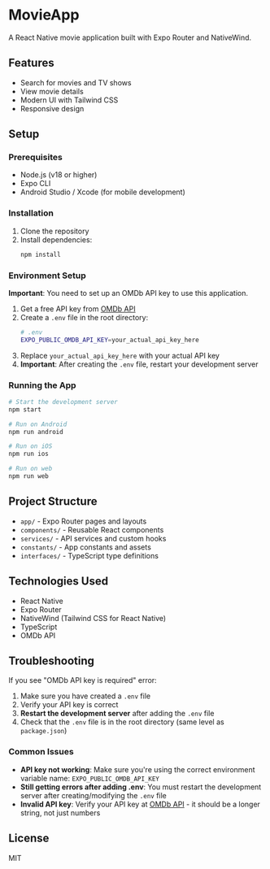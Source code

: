 # MovieApp

A React Native movie application built with Expo Router and NativeWind.

## Features

- Search for movies and TV shows
- View movie details
- Modern UI with Tailwind CSS
- Responsive design

## Setup

### Prerequisites

- Node.js (v18 or higher)
- Expo CLI
- Android Studio / Xcode (for mobile development)

### Installation

1. Clone the repository
2. Install dependencies:
   ```bash
   npm install
   ```

### Environment Setup

**Important**: You need to set up an OMDb API key to use this application.

1. Get a free API key from [OMDb API](http://www.omdbapi.com/)
2. Create a `.env` file in the root directory:
   ```bash
   # .env
   EXPO_PUBLIC_OMDB_API_KEY=your_actual_api_key_here
   ```
3. Replace `your_actual_api_key_here` with your actual API key
4. **Important**: After creating the `.env` file, restart your development server

### Running the App

```bash
# Start the development server
npm start

# Run on Android
npm run android

# Run on iOS
npm run ios

# Run on web
npm run web
```

## Project Structure

- `app/` - Expo Router pages and layouts
- `components/` - Reusable React components
- `services/` - API services and custom hooks
- `constants/` - App constants and assets
- `interfaces/` - TypeScript type definitions

## Technologies Used

- React Native
- Expo Router
- NativeWind (Tailwind CSS for React Native)
- TypeScript
- OMDb API

## Troubleshooting

If you see "OMDb API key is required" error:

1. Make sure you have created a `.env` file
2. Verify your API key is correct
3. **Restart the development server** after adding the `.env` file
4. Check that the `.env` file is in the root directory (same level as `package.json`)

### Common Issues

- **API key not working**: Make sure you're using the correct environment variable name: `EXPO_PUBLIC_OMDB_API_KEY`
- **Still getting errors after adding .env**: You must restart the development server after creating/modifying the `.env` file
- **Invalid API key**: Verify your API key at [OMDb API](http://www.omdbapi.com/) - it should be a longer string, not just numbers

## License

MIT
